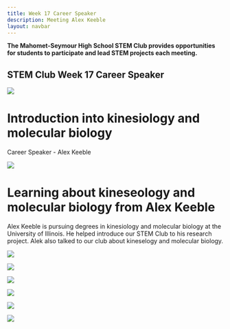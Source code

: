 ```yaml
---
title: Week 17 Career Speaker
description: Meeting Alex Keeble                      
layout: navbar
---
```


**The Mahomet-Seymour High School STEM Club provides opportunities for students to participate and lead STEM projects each meeting.** 


## **STEM Club Week 17 Career Speaker**

![](images/StemClubProjectWeek17A.jpg)

# **Introduction into kinesiology and molecular biology**
Career Speaker - Alex Keeble

![](images/StemClubProjectWeek17B.jpg)


# **Learning about kineseology and molecular biology from Alex Keeble**                               
                                                                                            
Alex Keeble is pursuing degrees in kinesiology and molecular biology at the University of Illinois.  He helped introduce our STEM Club to his research project.  Alek also talked to our club about kineselogy and molecular biology. 


![](images/StemClubProjectWeek17C.jpg)


![](images/StemClubProjectWeek17D.jpg)


![](images/StemClubProjectWeek17E.jpg)


![](images/StemClubProjectWeek17F.jpg)


![](images/StemClubProjectWeek17G.jpg)


![](images/StemClubProjectWeek17H.jpg)






